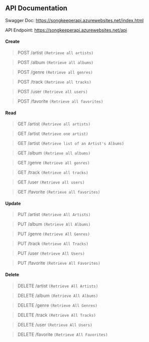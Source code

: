## API Documentation

Swagger Doc: https://songkeeperapi.azurewebsites.net/index.html

API Endpoint: https://songkeeperapi.azurewebsites.net/api

#### Create

> POST /artist <code>(Retrieve all artists)</code>

> POST /album <code>(Retrieve all albums)</code>

> POST /genre <code>(Retrieve all genres)</code>

> POST /track <code>(Retrieve all tracks)</code>

> POST /user <code>(Retrieve all users)</code>

> POST /favorite <code>(Retrieve all favorites)</code>

#### Read

> GET /artist <code>(Retrieve all artists)</code>

> GET /artist <code>(Retrieve one artist)</code>

> GET /artist <code>(Retrieve list of an Artist's Albums)</code>

> GET /album <code>(Retrieve all albums)</code>

> GET /genre <code>(Retrieve all genres)</code>

> GET /track <code>(Retrieve all tracks)</code>

> GET /user <code>(Retrieve all users)</code>

> GET /favorite <code>(Retrieve all favorites)</code>

#### Update

> PUT /artist <code>(Retrieve All Artists)</code>

> PUT /album <code>(Retrieve All Albums)</code>

> PUT /genre <code>(Retrieve All Genres)</code>

> PUT /track <code>(Retrieve All Tracks)</code>

> PUT /user <code>(Retrieve All Users)</code>

> PUT /favorite <code>(Retrieve All Favorites)</code>

#### Delete

> DELETE /artist <code>(Retrieve All Artists)</code>

> DELETE /album <code>(Retrieve All Albums)</code>

> DELETE /genre <code>(Retrieve All Genres)</code>

> DELETE /track <code>(Retrieve All Tracks)</code>

> DELETE /user <code>(Retrieve All Users)</code>

> DELETE /favorite <code>(Retrieve All Favorites)</code>
